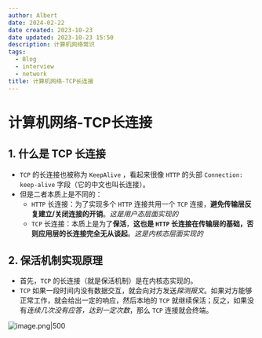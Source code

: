 ```yaml
---
author: Albert
date: 2024-02-22
date created: 2023-10-23
date updated: 2023-10-23 15:50
description: 计算机网络常识
tags:
  - Blog
  - interview
  - network
title: 计算机网络-TCP长连接
---
```


# 计算机网络-TCP长连接

## 1. 什么是 TCP 长连接

- `TCP` 的长连接也被称为 `KeepAlive` ，看起来很像 `HTTP` 的头部 `Connection: keep-alive` 字段（它的中文也叫长连接）。
- 但是二者本质上是不同的：
  - `HTTP` 长连接：为了实现多个 `HTTP` 连接共用一个 `TCP` 连接，**避免传输层反复建立/关闭连接的开销**。_这是用户态层面实现的_
  - `TCP` 长连接：本质上是为了**保活**，**这也是 `HTTP` 长连接在传输层的基础，否则应用层的长连接完全无从谈起**。_这是内核态层面实现的_

## 2. 保活机制实现原理

- 首先，`TCP` 的长连接（就是保活机制）是在内核态实现的。
- `TCP` 如果一段时间内没有数据交互，就会向对方发送*探测报文*。如果对方能够正常工作，就会给出一定的响应，然后本地的 `TCP` 就继续保活；反之，如果没有*连续几次没有应答，达到一定次数*，那么 `TCP` 连接就会终端。

![image.png|500](https://img-20221128.oss-cn-shanghai.aliyuncs.com/img-2023-05/20231023160938.png)
